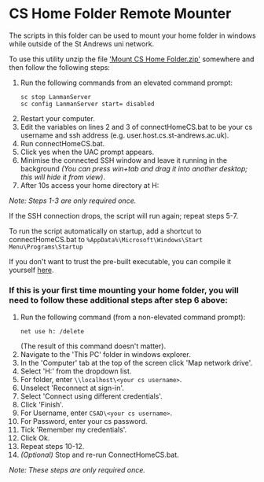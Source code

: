 # CS Home Folder Remote Mounter
The scripts in this folder can be used to mount your home folder in windows while outside of the St Andrews uni network.

To use this utility unzip the file ['Mount CS Home Folder.zip'](./Mount%20CS%20Home%20Folder.zip?raw=true) somewhere and then follow the following steps:
1. Run the following commands from an elevated command prompt:
   ```
   sc stop LanmanServer
   sc config LanmanServer start= disabled
   ```
2. Restart your computer.
3. Edit the variables on lines 2 and 3 of connectHomeCS.bat to be your cs username and ssh address (e.g. user.host.cs.st-andrews.ac.uk).
4. Run connectHomeCS.bat.
5. Click yes when the UAC prompt appears.
6. Minimise the connected SSH window and leave it running in the background *(You can press win+tab and drag it into another desktop; this will hide it from view)*.
7. After 10s access your home directory at H:

*Note: Steps 1-3 are only required once.*

If the SSH connection drops, the script will run again; repeat steps 5-7.

To run the script automatically on startup, add a shortcut to connectHomeCS.bat to ```%AppData%\Microsoft\Windows\Start Menu\Programs\Startup```

If you don't want to trust the pre-built executable, you can compile it yourself [here](../src/).

### **If this is your first time mounting your home folder, you will need to follow these additional steps after step 6 above:**
1. Run the following command (from a non-elevated command prompt):
   ```
   net use h: /delete
   ```
   (The result of this command doesn't matter).
2. Navigate to the 'This PC' folder in windows explorer.
3. In the 'Computer' tab at the top of the screen click 'Map network drive'.
4. Select 'H:' from the dropdown list.
5. For folder, enter ```\\localhost\<your cs username>```.
6. Unselect 'Reconnect at sign-in'.
7. Select 'Connect using different credentials'.
8. Click 'Finish'.
9. For Username, enter ```CSAD\<your cs username>```.
10. For Password, enter your cs password.
11. Tick 'Remember my credentials'.
12. Click Ok.
13. Repeat steps 10-12.
14. *(Optional)* Stop and re-run ConnectHomeCS.bat.

*Note: These steps are only required once.*
